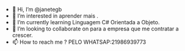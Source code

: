 - 👋 Hi, I’m @janetegb
- 👀 I’m interested in  aprender mais .
- 🌱 I’m currently learning  Linguagem C# Orientada a  Objeto.
- 💞️ I’m looking to collaborate on  para a empresa que me contratar a crescer.
- 📫 How to reach me ? PELO WHATSAP:21986939773

<!---
janetegb/janetegb is a ✨ special ✨ repository because its `README.md` (this file) appears on your GitHub profile.
You can click the Preview link to take a look at your changes.
--->
